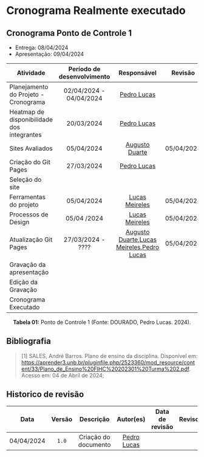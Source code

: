# Cronograma Realmente executado

## Cronograma Ponto de Controle 1

 - Entrega: 08/04/2024
 - Apresentação: 09/04/2024
 
| <center>Atividade </center>                | <center>Período de desenvolvimento</center> |                                                     <center>Responsável</center>                                                      | <center>Revisão </center> |         <center>Revisores</center>          |
| ------------------------------------------ | :-----------------------------------------: | :-----------------------------------------------------------------------------------------------------------------------------------: | :-----------------------: | :-----------------------------------------: |
| Planejamento do Projeto - Cronograma       |           02/04/2024 - 04/04/2024           |                                              [Pedro Lucas](https://github.com/lucasdray)                                              |                           |                                             |
| Heatmap de disponibilidade dos integrantes |                 20/03/2024                  |                                              [Pedro Lucas](https://github.com/lucasdray)                                              |                           |                                             |
| Sites Avaliados                            |                 05/04/2024                  |                                             [Augusto Duarte](https://github.com/Augcamp)                                              |        05/04/2024         | [Pedro Lucas](https://github.com/lucasdray) |
| Criação do Git Pages                       |                 27/03/2024                  |                                              [Pedro Lucas](https://github.com/lucasdray)                                              |                           |                                             |
| Seleção do site                            |                                             |                                                                                                                                       |                           |                                             |
| Ferramentas do projeto                     |                 05/04/2024                  |                                             [Lucas Meireles](https://github.com/Katuner)                                              |        05/04/2024         | [Pedro Lucas](https://github.com/lucasdray) |
| Processos de Design                        |                 05/04 /2024                 |                                             [Lucas Meireles](https://github.com/Katuner)                                              |        05/04/2024         | [Pedro Lucas](https://github.com/lucasdray) |
| Atualização Git Pages                      |              27/03/2024 - ????              | [Augusto Duarte](https://github.com/Augcamp),[Lucas Meireles](https://github.com/Katuner),[Pedro Lucas](https://github.com/lucasdray) |        05/04/2024         | [Pedro Lucas](https://github.com/lucasdray) |
| Gravação da apresentação                   |                                             |                                                                                                                                       |                           |                                             |
| Edição da Gravação                         |                                             |                                                                                                                                       |                           |                                             |
| Cronograma Executado                       |                                             |                                                                                                                                       |                           |                                             |

<center><b>Tabela 01:</b> Ponto de Controle 1 (Fonte: DOURADO, Pedro Lucas. 2024).</center>

## Bibliografia

> [1] SALES, André Barros. Plano de ensino da disciplina. Disponível em: https://aprender3.unb.br/pluginfile.php/2523360/mod_resource/content/33/Plano_de_Ensino%20FIHC%20202301%20Turma%202.pdf. Acesso em: 04 de Abril de 2024;

## Historico de revisão

|    Data    | Versão |      Descrição       |                  Autor(es)                  | Data de revisão | Revisor(es) |
| :--------: | :----: | :------------------: | :-----------------------------------------: | :-------------: | :---------: |
| 04/04/2024 | `1.0`  | Criação do documento | [Pedro Lucas](https://github.com/lucasdray) |                 |             |